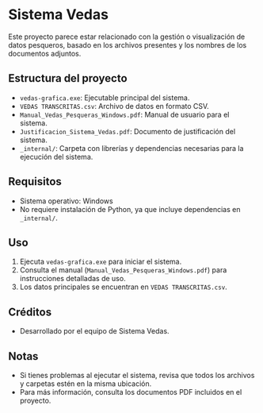 # Sistema Vedas

Este proyecto parece estar relacionado con la gestión o visualización de datos pesqueros, basado en los archivos presentes y los nombres de los documentos adjuntos.

## Estructura del proyecto

- `vedas-grafica.exe`: Ejecutable principal del sistema.
- `VEDAS TRANSCRITAS.csv`: Archivo de datos en formato CSV.
- `Manual_Vedas_Pesqueras_Windows.pdf`: Manual de usuario para el sistema.
- `Justificacion_Sistema_Vedas.pdf`: Documento de justificación del sistema.
- `_internal/`: Carpeta con librerías y dependencias necesarias para la ejecución del sistema.

## Requisitos

- Sistema operativo: Windows
- No requiere instalación de Python, ya que incluye dependencias en `_internal/`.

## Uso

1. Ejecuta `vedas-grafica.exe` para iniciar el sistema.
2. Consulta el manual (`Manual_Vedas_Pesqueras_Windows.pdf`) para instrucciones detalladas de uso.
3. Los datos principales se encuentran en `VEDAS TRANSCRITAS.csv`.

## Créditos

- Desarrollado por el equipo de Sistema Vedas.

## Notas

- Si tienes problemas al ejecutar el sistema, revisa que todos los archivos y carpetas estén en la misma ubicación.
- Para más información, consulta los documentos PDF incluidos en el proyecto.
